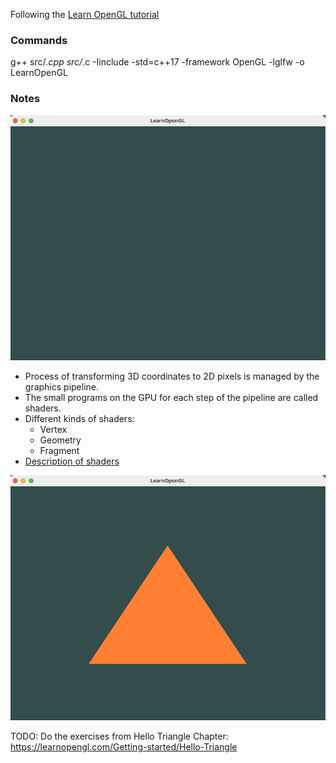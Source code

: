 Following the [Learn OpenGL tutorial](https://learnopengl.com/)

### Commands

g++ src/_.cpp src/_.c -Iinclude -std=c++17 -framework OpenGL -lglfw -o LearnOpenGL

### Notes

![Hello world chapter results](/img/Hello-World.png?raw=true "Hello world chapter results")

- Process of transforming 3D coordinates to 2D pixels is managed by the graphics pipeline.
- The small programs on the GPU for each step of the pipeline are called shaders.
- Different kinds of shaders:
  - Vertex
  - Geometry
  - Fragment
- [Description of shaders](https://learnopengl.com/Getting-started/Hello-Triangle)

![Hello triangle chapter results](/img/Hello-Triangle.png?raw=true "Hello triangle chapter results")

TODO: Do the exercises from Hello Triangle Chapter: https://learnopengl.com/Getting-started/Hello-Triangle

